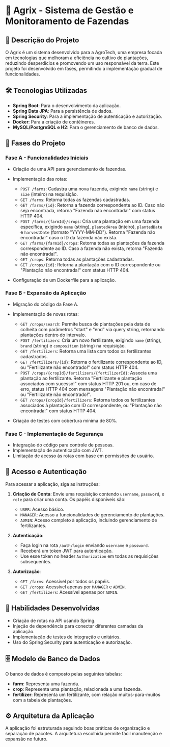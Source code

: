 # 🌱 Agrix - Sistema de Gestão e Monitoramento de Fazendas

## 📜 Descrição do Projeto

O Agrix é um sistema desenvolvido para a AgroTech, uma empresa focada em tecnologias que melhoram a eficiência no cultivo de plantações, reduzindo desperdícios e promovendo um uso responsável da terra. Este projeto foi desenvolvido em fases, permitindo a implementação gradual de funcionalidades.

## 🛠️ Tecnologias Utilizadas

- **Spring Boot**: Para o desenvolvimento da aplicação.
- **Spring Data JPA**: Para a persistência de dados.
- **Spring Security**: Para a implementação de autenticação e autorização.
- **Docker**: Para a criação de contêineres.
- **MySQL/PostgreSQL e H2**: Para o gerenciamento de banco de dados.

## 🚀 Fases do Projeto

### Fase A - Funcionalidades Iniciais
- Criação de uma API para gerenciamento de fazendas.
- Implementação das rotas:
  - `POST /farms`: Cadastra uma nova fazenda, exigindo `name` (string) e `size` (inteiro) na requisição.
  - `GET /farms`: Retorna todas as fazendas cadastradas.
  - `GET /farms/{id}`: Retorna a fazenda correspondente ao ID. Caso não seja encontrada, retorna "Fazenda não encontrada!" com status HTTP 404.
  - `POST /farms/{farmId}/crops`: Cria uma plantação em uma fazenda específica, exigindo `name` (string), `plantedArea` (inteiro), `plantedDate` e `harvestDate` (formato "YYYY-MM-DD"). Retorna "Fazenda não encontrada!" caso o ID da fazenda não exista.
  - `GET /farms/{farmId}/crops`: Retorna todas as plantações da fazenda correspondente ao ID. Caso a fazenda não exista, retorna "Fazenda não encontrada!".
  - `GET /crops`: Retorna todas as plantações cadastradas.
  - `GET /crops/{id}`: Retorna a plantação com o ID correspondente ou "Plantação não encontrada!" com status HTTP 404.

- Configuração de um Dockerfile para a aplicação.

### Fase B - Expansão da Aplicação
- Migração do código da Fase A.
- Implementação de novas rotas:
  - `GET /crops/search`: Permite busca de plantações pela data de colheita com parâmetros "start" e "end" via query string, retornando plantações dentro do intervalo.
  - `POST /fertilizers`: Cria um novo fertilizante, exigindo `name` (string), `brand` (string) e `composition` (string) na requisição.
  - `GET /fertilizers`: Retorna uma lista com todos os fertilizantes cadastrados.
  - `GET /fertilizers/{id}`: Retorna o fertilizante correspondente ao ID, ou "Fertilizante não encontrado!" com status HTTP 404.
  - `POST /crops/{cropId}/fertilizers/{fertilizerId}`: Associa uma plantação ao fertilizante. Retorna "Fertilizante e plantação associados com sucesso!" com status HTTP 201 ou, em caso de erro, status HTTP 404 com mensagens "Plantação não encontrada!" ou "Fertilizante não encontrado!".
  - `GET /crops/{cropId}/fertilizers`: Retorna todos os fertilizantes associados à plantação com ID correspondente, ou "Plantação não encontrada!" com status HTTP 404.

- Criação de testes com cobertura mínima de 80%.

### Fase C - Implementação de Segurança
- Integração do código para controle de pessoas.
- Implementação de autenticação com JWT.
- Limitação de acesso às rotas com base em permissões de usuário.

## 🔑 Acesso e Autenticação

Para acessar a aplicação, siga as instruções:

1. **Criação de Conta**: Envie uma requisição contendo `username`, `password`, e `role` para criar uma conta. Os papéis disponíveis são:
   - `USER`: Acesso básico.
   - `MANAGER`: Acesso a funcionalidades de gerenciamento de plantações.
   - `ADMIN`: Acesso completo à aplicação, incluindo gerenciamento de fertilizantes.

2. **Autenticação**:
   - Faça login na rota `/auth/login` enviando `username` e `password`.
   - Receberá um token JWT para autenticação.
   - Use esse token no header `Authorization` em todas as requisições subsequentes.

3. **Autorização**:
   - `GET /farms`: Acessível por todos os papéis.
   - `GET /crops`: Acessível apenas por `MANAGER` e `ADMIN`.
   - `GET /fertilizers`: Acessível apenas por `ADMIN`.

## 📝 Habilidades Desenvolvidas

- Criação de rotas na API usando Spring.
- Injeção de dependência para conectar diferentes camadas da aplicação.
- Implementação de testes de integração e unitários.
- Uso do Spring Security para autenticação e autorização.

## 🗄️ Modelo de Banco de Dados

O banco de dados é composto pelas seguintes tabelas:

- **farm**: Representa uma fazenda.
- **crop**: Representa uma plantação, relacionada a uma fazenda.
- **fertilizer**: Representa um fertilizante, com relação muitos-para-muitos com a tabela de plantações.

## ⚙️ Arquitetura da Aplicação

A aplicação foi estruturada seguindo boas práticas de organização e separação de pacotes. A arquitetura escolhida permite fácil manutenção e expansão no futuro.